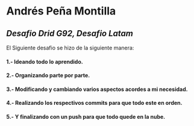 # Andrés Peña Montilla 
## _Desafio Drid G92, Desafio Latam_ 

El Siguiente desafio se hizo de la siguiente manera: 
#### 1.- Ideando todo lo aprendido. 
#### 2.- Organizando parte por parte. 
#### 3.- Modificando y cambiando varios aspectos acordes a mi necesidad. 
#### 4.- Realizando los respectivos commits para que todo este en orden. 
#### 5.- Y finalizando con un push para que todo quede en la nube.